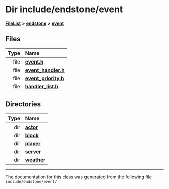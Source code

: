 

# Dir include/endstone/event



[**FileList**](files.md) **>** [**endstone**](dir_6cf277b678674f97c7a2b6b3b2447b33.md) **>** [**event**](dir_f1d783c0ad83ee143d16e768ebca51c8.md)












## Files

| Type | Name |
| ---: | :--- |
| file | [**event.h**](event_8h.md) <br> |
| file | [**event\_handler.h**](event__handler_8h.md) <br> |
| file | [**event\_priority.h**](event__priority_8h.md) <br> |
| file | [**handler\_list.h**](handler__list_8h.md) <br> |


## Directories

| Type | Name |
| ---: | :--- |
| dir | [**actor**](dir_621c26b5fd4198aba66e7e31570ce44a.md) <br> |
| dir | [**block**](dir_992e9ad7dc69726476903ba283e33c71.md) <br> |
| dir | [**player**](dir_7c05c37b25e9c9eccd9c63c2d313ba28.md) <br> |
| dir | [**server**](dir_77022909323d5ad872c4820a738a5429.md) <br> |
| dir | [**weather**](dir_7fcf87d2683114df01ea446fea23c187.md) <br> |

























































------------------------------
The documentation for this class was generated from the following file `include/endstone/event/`

